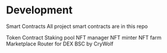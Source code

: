 # Development

Smart Contracts
All project smart contracts are in this repo

Token Contract
Staking pool
NFT manager
NFT minter
NFT farm
Marketplace
Router for DEX BSC by CryWolf
